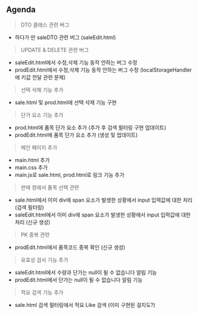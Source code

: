 ## Agenda

> DTO 클래스 관련 버그
- 하다가 만 saleDTO 관련 버그 (saleEdit.html)

> UPDATE & DELETE 관련 버그
- saleEdit.html에서 수정,삭제 기능 동작 안하는 버그 수정
- prodEdit.html에서 수정,삭제 기능 동작 안하는 버그 수정 (localStorageHandler에 키값 전달 관련 문제)

> 선택 삭제 기능 추가
- sale.html 및 prod.html에 선택 삭제 기능 구현

> 단가 요소 기능 추가
- prod.html에 품목 단가 요소 추가 (추가 후 검색 필터링 구현 업데이트)
- prodEdit.html에 품목 단가 요소 추가 (생성 및 업데이트)

> 메인 페이지 추가
- main.html 추가
- main.css 추가
- main.js로 sale.html, prod.html로 링크 기능 추가

> 판매 창에서 품목 선택 관련
- sale.html에서 이미 div에 span 요소가 발생한 상황에서 input 입력값에 대한 처리 (검색 필터링)
- saleEdit.html에서 이미 div에 span 요소가 발생한 상황에서 input 입력값에 대한 처리 (신규 생성)

> PK 중복 관련
- prodEdit.html에서 품목코드 중복 확인 (신규 생성)

> 유효성 검사 기능 추가
- saleEdit.html에서 수량과 단가는 null이 될 수 없습니다 알림 기능
- prodEdit.html에서 단가는 null이 될 수 없습니다 알림 기능

> 적요 검색 기능 추가
- sale.html 검색 필터링에서 적요 Like 검색 (이미 구현된 걸지도?)